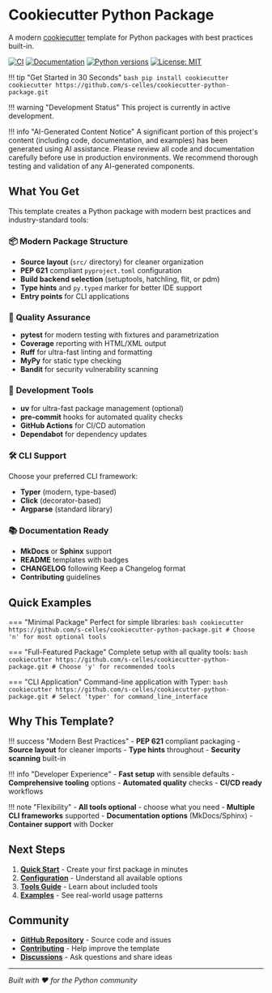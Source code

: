 # Cookiecutter Python Package

A modern [cookiecutter](https://github.com/cookiecutter/cookiecutter) template for Python packages with best practices built-in.

[![CI](https://github.com/s-celles/cookiecutter-python-package/actions/workflows/test.yml/badge.svg)](https://github.com/s-celles/cookiecutter-python-package/actions/workflows/test.yml)
[![Documentation](https://github.com/s-celles/cookiecutter-python-package/actions/workflows/docs.yml/badge.svg)](https://s-celles.github.io/cookiecutter-python-package/)
[![Python versions](https://img.shields.io/badge/python-3.9%2B-blue.svg)](https://www.python.org/downloads/)
[![License: MIT](https://img.shields.io/badge/License-MIT-yellow.svg)](https://opensource.org/licenses/MIT)

!!! tip "Get Started in 30 Seconds"
    ```bash
    pip install cookiecutter
    cookiecutter https://github.com/s-celles/cookiecutter-python-package.git
    ```

!!! warning "Development Status"
    This project is currently in active development.

!!! info "AI-Generated Content Notice"
    A significant portion of this project's content (including code, documentation, and examples) has been generated using AI assistance. Please review all code and documentation carefully before use in production environments. We recommend thorough testing and validation of any AI-generated components.

## What You Get

This template creates a Python package with modern best practices and industry-standard tools:

### 📦 **Modern Package Structure**
- **Source layout** (`src/` directory) for cleaner organization
- **PEP 621** compliant `pyproject.toml` configuration
- **Build backend selection** (setuptools, hatchling, flit, or pdm)
- **Type hints** and `py.typed` marker for better IDE support
- **Entry points** for CLI applications

### 🧪 **Quality Assurance**
- **pytest** for modern testing with fixtures and parametrization
- **Coverage** reporting with HTML/XML output
- **Ruff** for ultra-fast linting and formatting
- **MyPy** for static type checking
- **Bandit** for security vulnerability scanning

### 🔧 **Development Tools**
- **uv** for ultra-fast package management (optional)
- **pre-commit** hooks for automated quality checks
- **GitHub Actions** for CI/CD automation
- **Dependabot** for dependency updates

### 🛠️ **CLI Support**
Choose your preferred CLI framework:
- **Typer** (modern, type-based)
- **Click** (decorator-based)
- **Argparse** (standard library)

### 📚 **Documentation Ready**
- **MkDocs** or **Sphinx** support
- **README** templates with badges
- **CHANGELOG** following Keep a Changelog format
- **Contributing** guidelines

## Quick Examples

=== "Minimal Package"
    Perfect for simple libraries:
    ```bash
    cookiecutter https://github.com/s-celles/cookiecutter-python-package.git
    # Choose 'n' for most optional tools
    ```

=== "Full-Featured Package"
    Complete setup with all quality tools:
    ```bash
    cookiecutter https://github.com/s-celles/cookiecutter-python-package.git
    # Choose 'y' for recommended tools
    ```

=== "CLI Application"
    Command-line application with Typer:
    ```bash
    cookiecutter https://github.com/s-celles/cookiecutter-python-package.git
    # Select 'typer' for command_line_interface
    ```

## Why This Template?

!!! success "Modern Best Practices"
    - **PEP 621** compliant packaging
    - **Source layout** for cleaner imports
    - **Type hints** throughout
    - **Security scanning** built-in

!!! info "Developer Experience"
    - **Fast setup** with sensible defaults
    - **Comprehensive tooling** options
    - **Automated quality** checks
    - **CI/CD ready** workflows

!!! note "Flexibility"
    - **All tools optional** - choose what you need
    - **Multiple CLI frameworks** supported
    - **Documentation options** (MkDocs/Sphinx)
    - **Container support** with Docker

## Next Steps

1. **[Quick Start](getting-started/quick-start.md)** - Create your first package in minutes
2. **[Configuration](configuration/template-options.md)** - Understand all available options
3. **[Tools Guide](tools/overview.md)** - Learn about included tools
4. **[Examples](getting-started/examples.md)** - See real-world usage patterns

## Community

- **[GitHub Repository](https://github.com/s-celles/cookiecutter-python-package)** - Source code and issues
- **[Contributing](development/contributing.md)** - Help improve the template
- **[Discussions](https://github.com/s-celles/cookiecutter-python-package/discussions)** - Ask questions and share ideas

---

*Built with ❤️ for the Python community*
